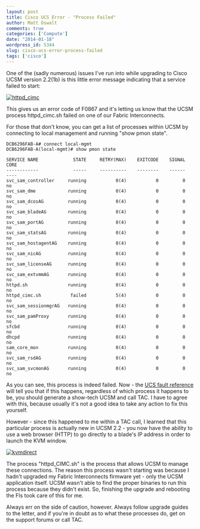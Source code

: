 ```yaml
---
layout: post
title: Cisco UCS Error - "Process Failed"
author: Matt Oswalt
comments: true
categories: ['Compute']
date: "2014-01-18"
wordpress_id: 5344
slug: cisco-ucs-error-process-failed
tags: ['cisco']
---
```



One of the (sadly numerous) issues I've run into while upgrading to Cisco UCSM version 2.2(1b) is this little error message indicating that a service failed to start:

[![httpd_cimc](/assets/2014/01/httpd_cimc.png)](/assets/2014/01/httpd_cimc.png)

This gives us an error code of F0867 and it's letting us know that the UCSM process httpd_cimc.sh failed on one of our Fabric Interconnects.

For those that don't know, you can get a list of processes within UCSM by connecting to local management and running "show pmon state".
    
    DCB6296FAB-A# connect local-mgmt
    DCB6296FAB-A(local-mgmt)# show pmon state 
    
    SERVICE NAME             STATE     RETRY(MAX)    EXITCODE    SIGNAL    CORE
    ------------             -----     ----------    --------    ------    ----
    svc_sam_controller     running           0(4)           0         0      no 
    svc_sam_dme            running           0(4)           0         0      no 
    svc_sam_dcosAG         running           0(4)           0         0      no 
    svc_sam_bladeAG        running           0(4)           0         0      no 
    svc_sam_portAG         running           0(4)           0         0      no 
    svc_sam_statsAG        running           0(4)           0         0      no 
    svc_sam_hostagentAG    running           0(4)           0         0      no 
    svc_sam_nicAG          running           0(4)           0         0      no 
    svc_sam_licenseAG      running           0(4)           0         0      no 
    svc_sam_extvmmAG       running           0(4)           0         0      no 
    httpd.sh               running           0(4)           0         0      no 
    httpd_cimc.sh           failed           5(4)           0         0      no 
    svc_sam_sessionmgrAG   running           0(4)           0         0      no 
    svc_sam_pamProxy       running           0(4)           0         0      no 
    sfcbd                  running           0(4)           0         0      no 
    dhcpd                  running           0(4)           0         0      no 
    sam_core_mon           running           0(4)           0         0      no 
    svc_sam_rsdAG          running           0(4)           0         0      no 
    svc_sam_svcmonAG       running           0(4)           0         0      no

As you can see, this process is indeed failed. Now - the [UCS fault reference](http://www.cisco.com/en/US/docs/unified_computing/ucs/ts/faults/reference/2.0/UCS_SEMs.html#wp1385890) will tell you that if this happens, regardless of which process it happens to be, you should generate a show-tech UCSM and call TAC. I have to agree with this, because usually it's not a good idea to take any action to fix this yourself.

However - since this happened to me within a TAC call, I learned that this particular process is actually new in UCSM 2.2 - you now have the ability to use a web browser (HTTP) to go directly to a blade's IP address in order to launch the KVM window.

[![kvmdirect](/assets/2014/01/kvmdirect.png)](/assets/2014/01/kvmdirect.png)

The process "httpd_CIMC.sh" is the process that allows UCSM to manage these connections. The reason this process wasn't starting was because I hadn't upgraded my Fabric Interconnects firmware yet - only the UCSM application itself. UCSM wasn't able to find the proper binaries to run this process because they didn't exist. So, finishing the upgrade and rebooting the FIs took care of this for me.

Always err on the side of caution, however. Always follow upgrade guides to the letter, and if you're in doubt as to what these processes do, get on the support forums or call TAC.
